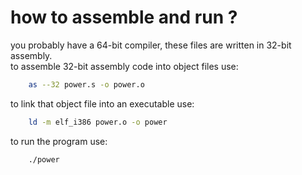 # how to assemble and run ?
you probably have a 64-bit compiler, these files are written in 32-bit assembly.   
to assemble 32-bit assembly code into object files use:
```bash
	as --32 power.s -o power.o
```
to link that object file into an executable use:
```bash
	ld -m elf_i386 power.o -o power
```
to run the program use:
```bash
	./power
```
